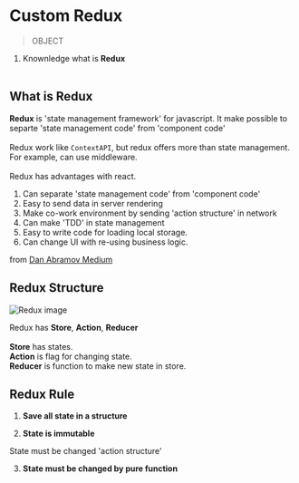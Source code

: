 # Custom Redux

> OBJECT

1. Knownledge what is **Redux**
</br></br>

## What is Redux

**Redux** is 'state management framework' for javascript. It make possible to separte 'state management code' from 'component code'</br></br>Redux work like `ContextAPI`, but redux offers more than state management. For example, can use middleware.</br></br>Redux has advantages with react.
1. Can separate 'state management code' from 'component code'
2. Easy to send data in server rendering
3. Make co-work environment by sending 'action structure' in network
4. Can make 'TDD' in state management
5. Easy to write code for loading local storage.
6. Can change UI with re-using business logic.

from [Dan Abramov Medium](https://medium.com/@dan_abramov/you-might-not-need-redux-be46360cf367)

## Redux Structure

![Redux image]()

Redux has **Store**, **Action**, **Reducer** </br></br>**Store** has states.</br>**Action** is flag for changing state.</br>**Reducer** is function to make new state in store.

## Redux Rule

1. **Save all state in a structure**


2. **State is immutable**

State must be changed 'action structure'

3. **State must be changed by pure function**